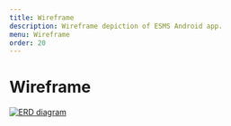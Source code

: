 ```yaml
---
title: Wireframe
description: Wireframe depiction of ESMS Android app.
menu: Wireframe
order: 20
---
```


# Wireframe

[![ERD diagram](images/wireframe-service.png)](pdf/wireframe-service.pdf)